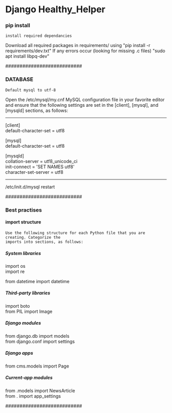 # Django Healthy_Helper

### pip install
    install required dependancies
Download all required packages in requirements/ using "pip install -r requirements/dev.txt"
If any errors occur (looking for missing .c files) "sudo apt install libpq-dev"

###########################
### DATABASE
	Default mysql to utf-8

Open the /etc/mysql/my.cnf MySQL configuration file in your favorite editor and
ensure that the following settings are set in the [client], [mysql], and [mysqld]
sections, as follows:

-------------
[client]<br />
default-character-set = utf8<br />

[mysql]<br />
default-character-set = utf8<br />

[mysqld]<br />
collation-server = utf8_unicode_ci<br />
init-connect = 'SET NAMES utf8'<br />
character-set-server = utf8<br />

-------------

/etc/init.d/mysql restart


###########################
### Best practises 
#### import structure 
    Use the following structure for each Python file that you are creating. Categorize the
    imports into sections, as follows:
##### System libraries
import os<br />
import re<br />

from datetime import datetime
##### Third-party libraries
import boto<br />
from PIL import Image<br />
##### Django modules
from django.db import models<br />
from django.conf import settings<br />
##### Django apps
from cms.models import Page<br />
##### Current-app modules
from .models import NewsArticle<br />
from . import app_settings<br />


###########################
